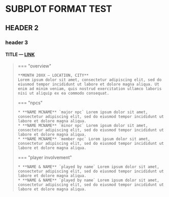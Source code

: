 # SUBPLOT FORMAT TEST

## HEADER 2
### header 3

#### TITLE — [LINK](https://moon-rise.boards.net/thread/41/)

> === "overview"
> 
>     **MONTH 20XX — LOCATION, CITY**
>     Lorem ipsum dolor sit amet, consectetur adipiscing elit, sed do eiusmod tempor incididunt ut labore et dolore magna aliqua. Ut enim ad minim veniam, quis nostrud exercitation ullamco laboris nisi ut aliquip ex ea commodo consequat.
> 
> === "npcs"
> 
>     * **NAME MCNAME** `major npc` Lorem ipsum dolor sit amet, consectetur adipiscing elit, sed do eiusmod tempor incididunt ut labore et dolore magna aliqua.
>     * **NAME MCNAME** `minor npc` Lorem ipsum dolor sit amet, consectetur adipiscing elit, sed do eiusmod tempor incididunt ut labore et dolore magna aliqua.
>     * **NAME MCNAME** `member npc` Lorem ipsum dolor sit amet, consectetur adipiscing elit, sed do eiusmod tempor incididunt ut labore et dolore magna aliqua.
> 
> === "player involvement"
> 
>     * **NAME & NAME** `played by name` Lorem ipsum dolor sit amet, consectetur adipiscing elit, sed do eiusmod tempor incididunt ut labore et dolore magna aliqua.
>     * **NAME & NAME** `played by name` Lorem ipsum dolor sit amet, consectetur adipiscing elit, sed do eiusmod tempor incididunt ut labore et dolore magna aliqua.